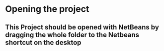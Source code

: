 # Opening the project
## This Project should be opened with NetBeans by dragging the whole folder to the Netbeans shortcut on the desktop
